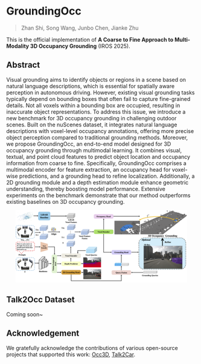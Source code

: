 # GroundingOcc
> Zhan Shi, Song Wang, Junbo Chen, Jianke Zhu

This is the official implementation of **A Coarse to Fine Approach to Multi-Modality 3D Occupancy Grounding** (IROS 2025).

## Abstract
Visual grounding aims to identify objects or regions in a scene based on natural language descriptions, which is essential for spatially aware perception in autonomous driving. However, existing visual grounding tasks typically depend on bounding boxes that often fail to capture fine-grained details. 
Not all voxels within a bounding box are occupied, resulting in inaccurate object representations.
To address this issue, we introduce a new benchmark for 3D occupancy grounding in challenging outdoor scenes. 
Built on the nuScenes dataset, it integrates natural language descriptions with voxel-level occupancy annotations, offering more precise object perception compared to traditional grounding methods.
Moreover, we propose GroundingOcc, an end-to-end model designed for 3D occupancy grounding through multimodal learning. It combines visual, textual, and point cloud features to predict object location and occupancy information from coarse to fine. 
Specifically, GroundingOcc comprises a multimodal encoder for feature extraction, an occupancy head for voxel-wise predictions, and a grounding head to refine localization. 
Additionally, a 2D grounding module and a depth estimation module enhance geometric understanding, thereby boosting model performance.
Extensive experiments on the benchmark demonstrate that our method outperforms existing baselines on 3D occupancy grounding.

<p align="center"> <a><img src="fig/framework.png" width="90%"></a> </p>

## Talk2Occ Dataset
Coming soon~

## Acknowledgement
We gratefully acknowledge the contributions of various open-source projects that supported this work:
[Occ3D](https://github.com/Tsinghua-MARS-Lab/Occ3D), [Talk2Car](https://github.com/talk2car/Talk2Car).
